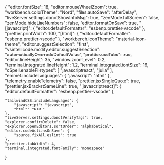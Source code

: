 {
    "editor.fontSize": 18,
    "editor.mouseWheelZoom": true,
    "workbench.colorTheme": "Nord",
    "files.autoSave": "afterDelay",
    "liveServer.settings.donotShowInfoMsg": true,
    "zenMode.fullScreen": false,
    "zenMode.hideLineNumbers": false,
    "editor.formatOnSave": true,
    "[javascript]": {
        "editor.defaultFormatter": "esbenp.prettier-vscode"
    },
    "prettier.printWidth": 100,
    "[html]": {
        "editor.defaultFormatter": "esbenp.prettier-vscode"
    },
    "workbench.iconTheme": "material-icon-theme",
    "editor.suggestSelection": "first",
    "vsintellicode.modify.editor.suggestSelection": "automaticallyOverrodeDefaultValue",
    "prettier.useTabs": true,
    "editor.lineHeight": 35,
    "window.zoomLevel": 0.2,
    "terminal.integrated.lineHeight": 1.2,
    "terminal.integrated.fontSize": 16,
    "cSpell.enableFiletypes": [
        "javascriptreact",
        "julia"
    ],
    "emmet.includeLanguages": {
        "javascript": "html"
    },
    "telemetry.enableTelemetry": false,
    "prettier.jsxSingleQuote": true,
    "prettier.jsxBracketSameLine": true,
    "[javascriptreact]": {
        "editor.defaultFormatter": "esbenp.prettier-vscode"
    },

    "tailwindCSS.includeLanguages": {
        "javascript": "javascript",
        "html": "HTML"
    },
    "liveServer.settings.donotVerifyTags": true,
    "explorer.confirmDelete": false,
    "explorer.openEditors.sortOrder": "alphabetical",
    "editor.codeActionsOnSave": {
        "source.fixAll.eslint": true
    },
    "prettier.tabWidth": 4,
    "terminal.integrated.fontFamily": "monospace"
}     
